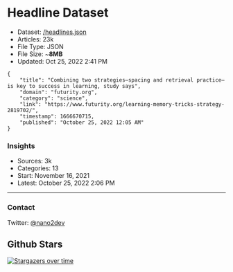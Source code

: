 # Headline Dataset

- Dataset: [/headlines.json](https://raw.githubusercontent.com/fwd/news/master/headlines.json) 
- Articles: 23k
- File Type: JSON
- File Size: ~**8MB**
- Updated: Oct 25, 2022 2:41 PM

```
{
    "title": "Combining two strategies—spacing and retrieval practice—is key to success in learning, study says",
    "domain": "futurity.org",
    "category": "science",
    "link": "https://www.futurity.org/learning-memory-tricks-strategy-2819702/",
    "timestamp": 1666670715,
    "published": "October 25, 2022 12:05 AM"
}
```

### Insights

- Sources: 3k
- Categories: 13
- Start: November 16, 2021
- Latest: October 25, 2022 2:06 PM

---

### Contact 

Twitter: [@nano2dev](https://twitter.com/nano2dev)

## Github Stars

[![Stargazers over time](https://starchart.cc/fwd/news.svg)](https://starchart.cc/fwd/news)
